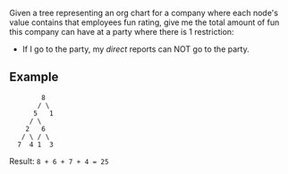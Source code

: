 Given a tree representing an org chart for a company where each node's value contains that employees fun rating, give me the total amount of fun this company can have at a party where there is 1 restriction:

+ If I go to the party, my _direct_ reports can NOT go to the party.

## Example

```
        8
       / \
      5   1
     / \
    2   6
   / \ / \
  7  4 1  3
```

Result: `8 + 6 + 7 + 4 = 25`